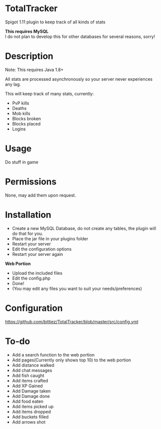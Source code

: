 # TotalTracker

Spigot 1.11 plugin to keep track of all kinds of stats

**This requires MySQL**   
I do not plan to develop this for other databases for several reasons, sorry!

# Description
Note: This requires Java 1.8+

All stats are processed asynchronously so your server never experiences any lag.

This will keep track of many stats, currently:
- PvP kills
- Deaths
- Mob kills
- Blocks broken
- Blocks placed
- Logins

# Usage

Do stuff in game

# Permissions

None, may add them upon request.


# Installation

- Create a new MySQL Database, do not create any tables, the plugin will do that for you.
- Place the jar file in your plugins folder
- Restart your server
- Edit the configuration options
- Restart your server again

**Web Portion**

- Upload the included files
- Edit the config.php
- Done!
- (You may edit any files you want to suit your needs/preferences)


# Configuration


https://github.com/bittiez/TotalTracker/blob/master/src/config.yml

# To-do
- Add a search function to the web portion
- Add pages(Currently only shows top 10) to the web portion
- Add distance walked
- Add chat messages
- Add fish caught
- Add items crafted
- Add XP Gained
- Add Damage taken
- Add Damage done
- Add food eaten
- Add items picked up
- Add items dropped
- Add buckets filled
- Add arrows shot
